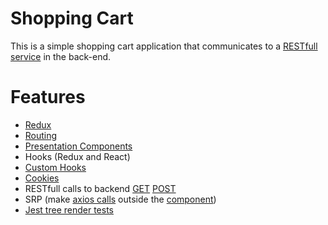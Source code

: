 # Shopping Cart


This is a simple shopping cart application that communicates to a [RESTfull service](https://github.com/Alex-Dinu/ShoppingCart-Java) in the back-end.
# Features

  - [Redux](https://github.com/Alex-Dinu/amazonia/tree/master/src/redux) 
  - [Routing](https://github.com/Alex-Dinu/amazonia/blob/master/src/App.js)
  - [Presentation Components](https://github.com/Alex-Dinu/amazonia/tree/master/src/components)
  - Hooks (Redux and React)
  - [Custom Hooks](https://github.com/Alex-Dinu/amazonia/blob/master/src/customHooks/useSetFocus.js)
  - [Cookies](https://github.com/Alex-Dinu/amazonia/blob/master/src/redux/actions/cartActions.js)
  - RESTfull calls to backend [GET](https://github.com/Alex-Dinu/amazonia/blob/master/src/redux/actions/productActions.js)    [POST](https://github.com/Alex-Dinu/amazonia/blob/master/src/Screens/CartScreen.js) 
  - SRP (make [axios calls](https://github.com/Alex-Dinu/amazonia/blob/master/src/Screens/cartRestCaller.js) outside the [component](https://github.com/Alex-Dinu/amazonia/blob/master/src/Screens/CartScreen.js))
  - [Jest tree render tests](https://github.com/Alex-Dinu/amazonia/blob/master/src/components/ProductImage.test.js)

